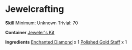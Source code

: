 <!-- TITLE: Gold Diamond Staff -->
<!-- SUBTITLE:  -->
# Jewelcrafting
**Skill**
Minimum: Unknown
Trivial: 70

**Container**
[Jeweler's Kit](jewelers-kit)

**Ingredients**
[Enchanted Diamond](enchanted-diamond) x 1
[Polished Gold Staff](polished-gold-staff) x 1
